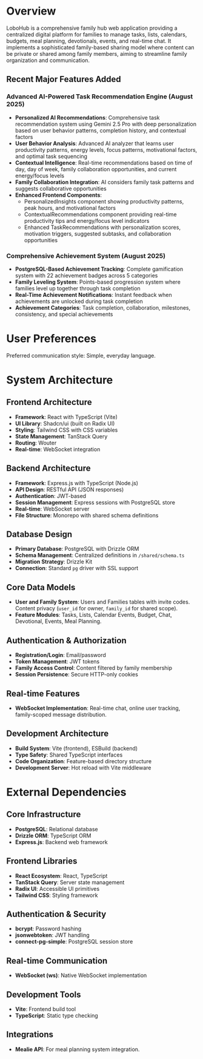 # Overview

LoboHub is a comprehensive family hub web application providing a centralized digital platform for families to manage tasks, lists, calendars, budgets, meal planning, devotionals, events, and real-time chat. It implements a sophisticated family-based sharing model where content can be private or shared among family members, aiming to streamline family organization and communication.

## Recent Major Features Added

### Advanced AI-Powered Task Recommendation Engine (August 2025)
- **Personalized AI Recommendations**: Comprehensive task recommendation system using Gemini 2.5 Pro with deep personalization based on user behavior patterns, completion history, and contextual factors
- **User Behavior Analysis**: Advanced AI analyzer that learns user productivity patterns, energy levels, focus patterns, motivational factors, and optimal task sequencing
- **Contextual Intelligence**: Real-time recommendations based on time of day, day of week, family collaboration opportunities, and current energy/focus levels
- **Family Collaboration Integration**: AI considers family task patterns and suggests collaborative opportunities
- **Enhanced Frontend Components**: 
  - PersonalizedInsights component showing productivity patterns, peak hours, and motivational factors
  - ContextualRecommendations component providing real-time productivity tips and energy/focus level indicators
  - Enhanced TaskRecommendations with personalization scores, motivation triggers, suggested subtasks, and collaboration opportunities

### Comprehensive Achievement System (August 2025)
- **PostgreSQL-Based Achievement Tracking**: Complete gamification system with 22 achievement badges across 5 categories
- **Family Leveling System**: Points-based progression system where families level up together through task completion
- **Real-Time Achievement Notifications**: Instant feedback when achievements are unlocked during task completion
- **Achievement Categories**: Task completion, collaboration, milestones, consistency, and special achievements

# User Preferences

Preferred communication style: Simple, everyday language.

# System Architecture

## Frontend Architecture
- **Framework**: React with TypeScript (Vite)
- **UI Library**: Shadcn/ui (built on Radix UI)
- **Styling**: Tailwind CSS with CSS variables
- **State Management**: TanStack Query
- **Routing**: Wouter
- **Real-time**: WebSocket integration

## Backend Architecture
- **Framework**: Express.js with TypeScript (Node.js)
- **API Design**: RESTful API (JSON responses)
- **Authentication**: JWT-based
- **Session Management**: Express sessions with PostgreSQL store
- **Real-time**: WebSocket server
- **File Structure**: Monorepo with shared schema definitions

## Database Design
- **Primary Database**: PostgreSQL with Drizzle ORM
- **Schema Management**: Centralized definitions in `/shared/schema.ts`
- **Migration Strategy**: Drizzle Kit
- **Connection**: Standard `pg` driver with SSL support

## Core Data Models
- **User and Family System**: Users and Families tables with invite codes. Content privacy (`user_id` for owner, `family_id` for shared scope).
- **Feature Modules**: Tasks, Lists, Calendar Events, Budget, Chat, Devotional, Events, Meal Planning.

## Authentication & Authorization
- **Registration/Login**: Email/password
- **Token Management**: JWT tokens
- **Family Access Control**: Content filtered by family membership
- **Session Persistence**: Secure HTTP-only cookies

## Real-time Features
- **WebSocket Implementation**: Real-time chat, online user tracking, family-scoped message distribution.

## Development Architecture
- **Build System**: Vite (frontend), ESBuild (backend)
- **Type Safety**: Shared TypeScript interfaces
- **Code Organization**: Feature-based directory structure
- **Development Server**: Hot reload with Vite middleware

# External Dependencies

## Core Infrastructure
- **PostgreSQL**: Relational database
- **Drizzle ORM**: TypeScript ORM
- **Express.js**: Backend web framework

## Frontend Libraries
- **React Ecosystem**: React, TypeScript
- **TanStack Query**: Server state management
- **Radix UI**: Accessible UI primitives
- **Tailwind CSS**: Styling framework

## Authentication & Security
- **bcrypt**: Password hashing
- **jsonwebtoken**: JWT handling
- **connect-pg-simple**: PostgreSQL session store

## Real-time Communication
- **WebSocket (ws)**: Native WebSocket implementation

## Development Tools
- **Vite**: Frontend build tool
- **TypeScript**: Static type checking

## Integrations
- **Mealie API**: For meal planning system integration.